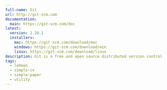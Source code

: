 ```yaml
---
full-name: Git
url: http://git-scm.com
documentation:
  main: https://git-scm.com/doc
latest:
  version: 2.20.1
  installers:
    mac: https://git-scm.com/download/mac
    windows: https://git-scm.com/download/win
    linux: https://git-scm.com/download/linux
description: Git is a free and open source distributed version control system designed to handle everything from small to very large projects with speed and efficiency.
tags:
  - lehman
  - simple-cv
  - simple-paper
  - utility
---
```


